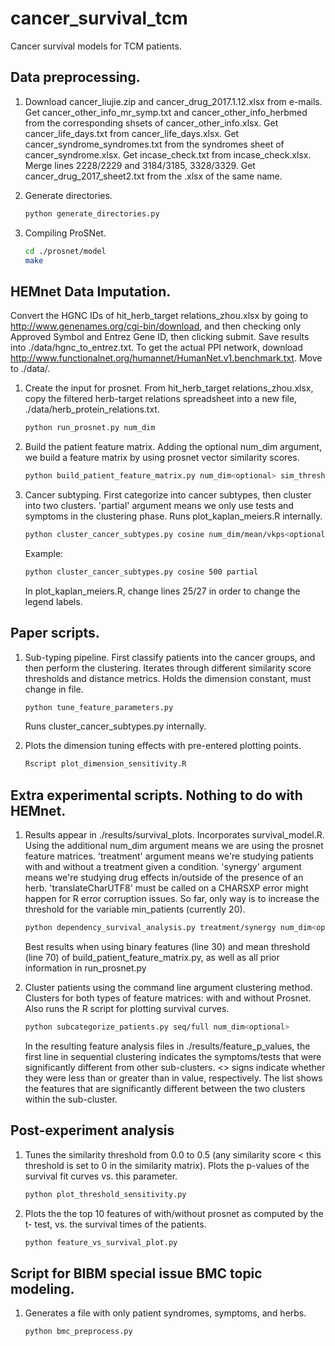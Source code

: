 # cancer_survival_tcm
Cancer survival models for TCM patients.


## Data preprocessing.

1.  Download cancer_liujie.zip and cancer_drug_2017.1.12.xlsx from e-mails.
    Get cancer_other_info_mr_symp.txt and cancer_other_info_herbmed from the
    corresponding shsets of cancer_other_info.xlsx.
    Get cancer_life_days.txt from cancer_life_days.xlsx.
    Get cancer_syndrome_syndromes.txt from the syndromes sheet of cancer_syndrome.xlsx.
    Get incase_check.txt from incase_check.xlsx. Merge lines 2228/2229 and 3184/3185, 3328/3329.
    Get cancer_drug_2017_sheet2.txt from the .xlsx of the same name.

2.  Generate directories.
    
    ```bash
    python generate_directories.py
    ```

3.  Compiling ProSNet.

    ```bash
    cd ./prosnet/model
    make
    ```

## HEMnet Data Imputation.
Convert the HGNC IDs of hit_herb_target relations_zhou.xlsx by going to
http://www.genenames.org/cgi-bin/download, and then checking only Approved Symbol and Entrez Gene ID, then clicking submit. Save results into ./data/hgnc_to_entrez.txt.
To get the actual PPI network, download http://www.functionalnet.org/humannet/HumanNet.v1.benchmark.txt. Move to ./data/.

1.  Create the input for prosnet. From hit_herb_target relations_zhou.xlsx, 
    copy the filtered herb-target relations spreadsheet into a new file,
    ./data/herb_protein_relations.txt.

    ```bash
    python run_prosnet.py num_dim
    ```

2.  Build the patient feature matrix. Adding the optional num_dim argument, we
    build a feature matrix by using prosnet vector similarity scores.

    ```bash
    python build_patient_feature_matrix.py num_dim<optional> sim_thresh<optional>
    ```
    
3.  Cancer subtyping. First categorize into cancer subtypes, then cluster into
    two clusters. 'partial' argument means we only use tests and symptoms in the
    clustering phase. Runs plot_kaplan_meiers.R internally.

    ```bash
    python cluster_cancer_subtypes.py cosine num_dim/mean/vkps<optional> partial<optional>
    ```
    Example:
    ```bash
    python cluster_cancer_subtypes.py cosine 500 partial
    ```
    In plot_kaplan_meiers.R, change lines 25/27 in order to change the legend labels.

## Paper scripts.

1.  Sub-typing pipeline. First classify patients into the cancer groups, and then
    perform the clustering. Iterates through different similarity score thresholds
    and distance metrics. Holds the dimension constant, must change in file.
    ```bash
    python tune_feature_parameters.py
    ```
    Runs cluster_cancer_subtypes.py internally.

2.  Plots the dimension tuning effects with pre-entered plotting points.

    ```bash
    Rscript plot_dimension_sensitivity.R
    ```

## Extra experimental scripts. Nothing to do with HEMnet.
1.  Results appear in ./results/survival_plots. Incorporates survival_model.R.
    Using the additional num_dim argument means we are using the prosnet
    feature matrices. 'treatment' argument means we're studying patients with
    and without a treatment given a condition. 'synergy' argument means we're
    studying drug effects in/outside of the presence of an herb.
    'translateCharUTF8' must be called on a CHARSXP error might happen for
    R error corruption issues. So far, only way is to increase the threshold
    for the variable min_patients (currently 20).

    ```bash
    python dependency_survival_analysis.py treatment/synergy num_dim<optional>
    ```

    Best results when using binary features (line 30) and mean threshold (line 70) of build_patient_feature_matrix.py, as well as all prior information in run_prosnet.py

2.  Cluster patients using the command line argument clustering method. Clusters
    for both types of feature matrices: with and without Prosnet. Also runs the
    R script for plotting survival curves.
    
    ```bash
    python subcategorize_patients.py seq/full num_dim<optional>
    ```

    In the resulting feature analysis files in ./results/feature_p_values,
    the first line in sequential clustering indicates the symptoms/tests that
    were significantly different from other sub-clusters. <> signs indicate
    whether they were less than or greater than in value, respectively. The
    list shows the features that are significantly different between the two
    clusters within the sub-cluster.

## Post-experiment analysis

1.  Tunes the similarity threshold from 0.0 to 0.5 (any similarity score < this
    threshold is set to 0 in the similarity matrix). Plots the p-values of the
    survival fit curves vs. this parameter.

    ```bash
    python plot_threshold_sensitivity.py
    ```

2.  Plots the the top 10 features of with/without prosnet as computed by the t-
    test, vs. the survival times of the patients.

    ```bash
    python feature_vs_survival_plot.py
    ```

## Script for BIBM special issue BMC topic modeling.

1.  Generates a file with only patient syndromes, symptoms, and herbs.
    ```bash
    python bmc_preprocess.py
    ```